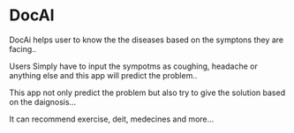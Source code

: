 # DocAI
DocAi helps user to know the the diseases based on 
the symptons they are facing..

Users Simply have to input 
the sympotms as coughing, headache or anything else and 
this app will predict the problem..

This app not only predict the problem but also try to give the solution 
based on the daignosis...

It can recommend exercise, deit, medecines and more...
